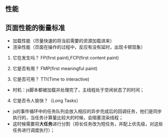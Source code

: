 ## 性能

## 页面性能的衡量标准

* 加载性能（尽量快速的将当前需要的资源加载进来）
* 渲染性能（页面在操作的过程中，反应有没有延时，出现卡顿现象）

1. 它在发生吗？  FP(first paint),FCP(first content paint)

2. 它是否有用？ FMP(first meaningful paint)

3. 它是否可用？ TTI(Time to interactive) 

* 时机：js脚本都被加载并处理完了，主线程处于空闲状态了的时间；

4. 它是否令人愉快？（Long Tasks）

* js的事件循环中的任务队列会放入相应的异步完成后的回调任务，他们是同步执行的，当任务计算量比较大的时候，会阻塞渲染线程；
* 这时候需要将**大任务**进行分割（将长任务改为短任务，并配上优先级，对这些任务进行调度执行）；